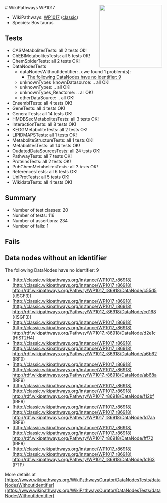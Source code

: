 <img style="float: right; width: 200px" src="https://upload.wikimedia.org/wikipedia/commons/thumb/8/83/Wplogo_with_text_500.png/640px-Wplogo_with_text_500.png" />
# WikiPathways WP1017

* WikiPathways: [WP1017](https://wikipathways.org/pathways/WP1017) ([classic](https://classic.wikipathways.org/instance/WP1017))
* Species: Bos taurus
## Tests
* CASMetabolitesTests: all 2 tests OK!
* ChEBIMetabolitesTests: all 5 tests OK!
* ChemSpiderTests: all 2 tests OK!
* DataNodesTests
    * dataNodesWithoutIdentifier: .x we found 1 problem(s):
        * [The following DataNodes have no identifier: 9](#d2d32fa8)
    * unknownTypes_knownDatasource: .. all OK!
    * unknownTypes: .. all OK!
    * unknownTypes_Reactome: .. all OK!
    * otherDataSource: .. all OK!
* EnsemblTests: all 4 tests OK!
* GeneTests: all 4 tests OK!
* GeneralTests: all 14 tests OK!
* HMDBSecMetabolitesTests: all 3 tests OK!
* InteractionTests: all 8 tests OK!
* KEGGMetaboliteTests: all 2 tests OK!
* LIPIDMAPSTests: all 1 tests OK!
* MetaboliteStructureTests: all 1 tests OK!
* MetabolitesTests: all 14 tests OK!
* OudatedDataSourcesTests: all 24 tests OK!
* PathwayTests: all 7 tests OK!
* ProteinsTests: all 2 tests OK!
* PubChemMetabolitesTests: all 3 tests OK!
* ReferencesTests: all 6 tests OK!
* UniProtTests: all 5 tests OK!
* WikidataTests: all 4 tests OK!


## Summary

* Number of test classes: 20
* Number of tests: 116
* Number of assertions: 234
* Number of fails: 1

## Fails

<a name="d2d32fa8" />

## Data nodes without an identifier

The following DataNodes have no identifier: 9

* [http://classic.wikipathways.org/instance/WP1017_r86918](http://classic.wikipathways.org/instance/WP1017_r86918) http://rdf.wikipathways.org/Pathway/WP1017_r86918/DataNode/c55d5 ((ISGF3))
* [http://classic.wikipathways.org/instance/WP1017_r86918](http://classic.wikipathways.org/instance/WP1017_r86918) http://rdf.wikipathways.org/Pathway/WP1017_r86918/DataNode/cd168 ((ISGF3))
* [http://classic.wikipathways.org/instance/WP1017_r86918](http://classic.wikipathways.org/instance/WP1017_r86918) http://rdf.wikipathways.org/Pathway/WP1017_r86918/DataNode/d2e1c (HIST2H4)
* [http://classic.wikipathways.org/instance/WP1017_r86918](http://classic.wikipathways.org/instance/WP1017_r86918) http://rdf.wikipathways.org/Pathway/WP1017_r86918/DataNode/a6b62 (IRF9)
* [http://classic.wikipathways.org/instance/WP1017_r86918](http://classic.wikipathways.org/instance/WP1017_r86918) http://rdf.wikipathways.org/Pathway/WP1017_r86918/DataNode/ab68a (IRF9)
* [http://classic.wikipathways.org/instance/WP1017_r86918](http://classic.wikipathways.org/instance/WP1017_r86918) http://rdf.wikipathways.org/Pathway/WP1017_r86918/DataNode/f12bf (IRF9)
* [http://classic.wikipathways.org/instance/WP1017_r86918](http://classic.wikipathways.org/instance/WP1017_r86918) http://rdf.wikipathways.org/Pathway/WP1017_r86918/DataNode/fd7aa (IRF9)
* [http://classic.wikipathways.org/instance/WP1017_r86918](http://classic.wikipathways.org/instance/WP1017_r86918) http://rdf.wikipathways.org/Pathway/WP1017_r86918/DataNode/fff72 (IRF9)
* [http://classic.wikipathways.org/instance/WP1017_r86918](http://classic.wikipathways.org/instance/WP1017_r86918) http://rdf.wikipathways.org/Pathway/WP1017_r86918/DataNode/fc163 (PTP)


More details at [https://www.wikipathways.org/WikiPathwaysCurator/DataNodesTests/dataNodesWithoutIdentifier](https://www.wikipathways.org/WikiPathwaysCurator/DataNodesTests/dataNodesWithoutIdentifier)

